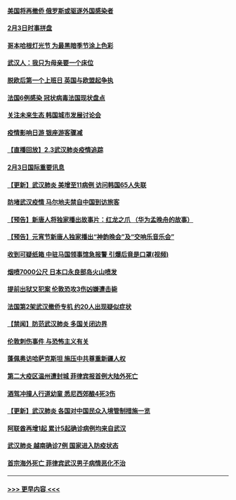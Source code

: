 #### [美国将再撤侨 俄罗斯或驱逐外国感染者](../pages/prog202/a102768247.md?t=02041044) 
#### [2月3日时事拼盘](../pages/prog202/a102768402.md?t=02041044) 
#### [哥本哈根灯光节 为最黑暗季节涂上色彩](../pages/prog202/a102768369.md?t=02041044) 
#### [武汉人：我只为母亲要一个床位](../pages/prog202/a102768250.md?t=02041044) 
#### [脱欧后第一个上班日 英国与欧盟起争执](../pages/prog202/a102768252.md?t=02041044) 
#### [法国6例感染 冠状病毒法国现状盘点](../pages/prog202/a102768157.md?t=02041044) 
#### [关注未来生态 韩国城市发展讨论会](../pages/prog202/a102768153.md?t=02041044) 
#### [疫情影响日游 银座游客骤减](../pages/prog202/a102768160.md?t=02041044) 
#### [【直播回放】2.3武汉肺炎疫情追踪](../pages/prog202/a102768128.md?t=02041044) 
#### [2月3日国际重要讯息](../pages/prog202/a102767896.md?t=02041044) 
#### [【更新】武汉肺炎 美增至11病例 访问韩国65人失联](../pages/prog202/a102758911.md?t=02041044) 
#### [防堵武汉疫情 马尔地夫禁自中国到访旅客](../pages/prog202/a102767847.md?t=02041044) 
#### [【预告】新唐人将独家播出故事片：红龙之爪 （华为孟晚舟的故事）](../pages/prog202/a102767728.md?t=02041044) 
#### [【预告】元宵节新唐人独家播出“神韵晚会”及“交响乐音乐会”](../pages/prog202/a102767674.md?t=02041044) 
#### [收到可疑纸箱 中驻马国领事馆急报警 引爆后竟是口罩(视频)](../pages/prog202/a102767695.md?t=02041044) 
#### [烟喷7000公尺 日本口永良部岛火山喷发](../pages/prog202/a102767687.md?t=02041044) 
#### [提前出狱又犯案 伦敦恐攻3伤凶嫌遭击毙](../pages/prog202/a102767635.md?t=02041044) 
#### [法国第2架武汉撤侨专机 约20人出现疑似症状](../pages/prog202/a102767617.md?t=02041044) 
#### [【禁闻】防范武汉肺炎  多国关闭边界](../pages/prog202/a102767542.md?t=02041044) 
#### [伦敦刺伤事件 与恐怖主义有关](../pages/prog202/a102767509.md?t=02041044) 
#### [蓬佩奥访哈萨克斯坦 施压中共尊重新疆人权](../pages/prog202/a102767395.md?t=02041044) 
#### [第二大疫区温州遭封城 菲律宾报首例大陆外死亡](../pages/prog202/a102767388.md?t=02041044) 
#### [酒驾冲撞人行道幼童 悉尼西郊酿4死3伤](../pages/prog202/a102767238.md?t=02041044) 
#### [【更新】武汉肺炎 各国对中国民众入境管制措施一览](../pages/prog202/a102767170.md?t=02041044) 
#### [阿联酋再增1起 累计5起确诊病例均来自武汉](../pages/prog202/a102767207.md?t=02041044) 
#### [武汉肺炎 越南确诊7例 国家进入防疫状态](../pages/prog202/a102767186.md?t=02041044) 
#### [首宗海外死亡 菲律宾武汉男子病情恶化不治](../pages/prog202/a102767150.md?t=02041044) 

----
#### [ >>> 更早内容 <<< ](../indexes/prog202-earlier.md)
